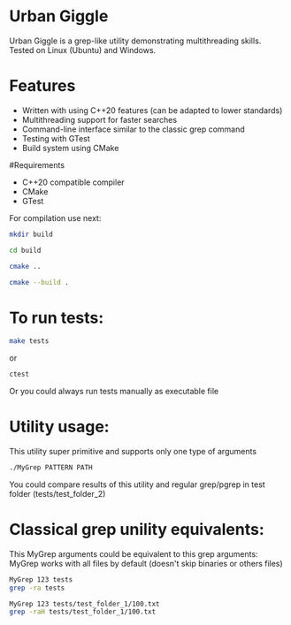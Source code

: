 # Urban Giggle
Urban Giggle is a grep-like utility demonstrating multithreading skills. Tested on Linux (Ubuntu) and Windows.

# Features
* Written with using C++20 features (can be adapted to lower standards)
* Multithreading support for faster searches
* Command-line interface similar to the classic grep command
* Testing with GTest
* Build system using CMake

#Requirements
* C++20 compatible compiler
* CMake
* GTest

For compilation use next:

```bash
mkdir build
```
```bash
cd build
```
```bash
cmake ..
```
```bash
cmake --build .
```

# To run tests:
```bash
make tests
```
or 
```bash
ctest
```

Or you could always run tests manually as executable file

# Utility usage:
This utility super primitive and supports only one type of arguments
```bash
./MyGrep PATTERN PATH
```

You could compare results of this utility and regular grep/pgrep
in test folder (tests/test_folder_2)

# Classical grep unility equivalents:
This MyGrep arguments could be equivalent to this grep arguments:
MyGrep works with all files by default (doesn't skip binaries or others files)

```bash
MyGrep 123 tests
grep -ra tests
```

```bash
MyGrep 123 tests/test_folder_1/100.txt
grep -raH tests/test_folder_1/100.txt
```
